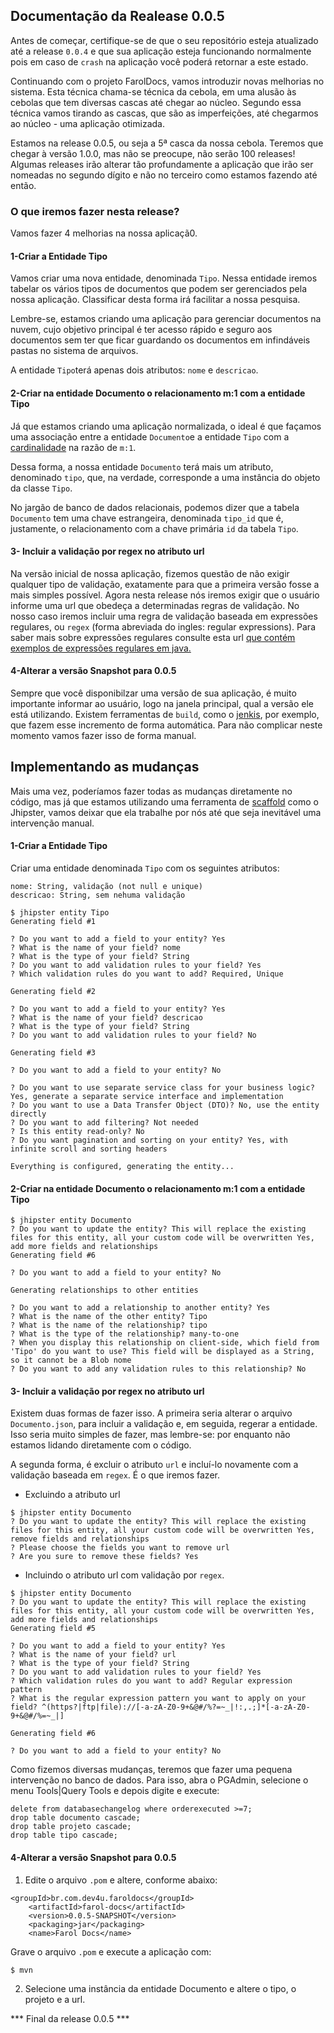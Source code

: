 ## Documentação da Realease 0.0.5

Antes de começar, certifique-se de que o seu repositório esteja atualizado até a release `0.0.4` e que sua aplicação esteja funcionando normalmente pois em caso de `crash` na aplicação você poderá retornar a este estado.

Continuando com o projeto FarolDocs, vamos introduzir novas melhorias no sistema. Esta técnica chama-se técnica da cebola, em uma alusão às cebolas que tem diversas cascas até chegar ao núcleo. Segundo essa técnica vamos tirando as cascas, que são as imperfeições, até chegarmos ao núcleo  - uma aplicação otimizada.

Estamos na release 0.0.5, ou seja a 5ª casca da nossa cebola. Teremos que chegar à versão 1.0.0, mas não se preocupe, não serão 100 releases! Algumas releases irão alterar tão profundamente a aplicação que irão ser nomeadas no segundo dígito e não no terceiro como estamos fazendo até então.

### O que iremos fazer nesta release? 

Vamos fazer 4 melhorias na nossa aplicaçã0.

#### 1-Criar a Entidade Tipo

Vamos criar uma nova entidade, denominada `Tipo`. Nessa entidade iremos tabelar os vários tipos de documentos que podem ser gerenciados pela nossa aplicação. Classificar desta forma irá facilitar a nossa pesquisa.

Lembre-se, estamos criando uma aplicação para gerenciar documentos na nuvem, cujo objetivo principal é ter acesso rápido e seguro aos documentos sem ter que ficar guardando os documentos em infindáveis pastas no sistema de arquivos.

A entidade `Tipo`terá apenas dois atributos: `nome` e `descricao`.

#### 2-Criar na entidade Documento o relacionamento m:1  com a entidade Tipo

Já que estamos criando uma aplicação normalizada, o ideal é que façamos uma associação entre a entidade `Documento`e a entidade `Tipo` com a [cardinalidade](https://www.ic.unicamp.br/~santanch/teaching/oop/2015-1/slides/poo0401-agregacao-v02.pdf) na razão de `m:1`.

Dessa forma, a nossa entidade `Documento` terá mais um atributo, denominado `tipo`, que, na verdade, corresponde a uma instância do objeto da classe `Tipo`.

No jargão de banco de dados relacionais, podemos dizer que a tabela `Documento` tem uma chave estrangeira, denominada `tipo_id` que é, justamente, o relacionamento com a chave primária `id` da tabela `Tipo`.

#### 3- Incluir a validação por regex no atributo url 

Na versão inicial de nossa aplicação, fizemos questão de não exigir qualquer tipo de validação, exatamente para que a primeira versão fosse a mais simples possível. Agora nesta release nós iremos exigir que o usuário informe uma url que obedeça a determinadas regras de validação. No nosso caso iremos incluir uma regra de validação baseada em expressões regulares, ou `regex` (forma abreviada do ingles: regular expressions). Para saber mais sobre expressões regulares consulte esta url [que contém exemplos de expressões regulares em java.](https://www.devmedia.com.br/conceitos-basicos-sobre-expressoes-regulares-em-java/27539)


#### 4-Alterar a versão Snapshot para 0.0.5

Sempre que você disponibilzar uma versão de sua aplicação, é muito importante informar ao usuário, logo na janela principal, qual a versão ele está utilizando. Existem ferramentas de `build`, como o [jenkis](https://github.com/jenkinsci/jenkins), por exemplo, que fazem esse incremento de forma automática. Para não complicar neste momento vamos fazer isso de forma manual.  

## Implementando as mudanças

Mais uma vez, poderíamos fazer todas as mudanças diretamente no código, mas já que estamos utilizando uma ferramenta de [scaffold](https://pt.stackoverflow.com/questions/119731/o-que-%C3%A9-scaffold) como o Jhipster, vamos deixar que ela trabalhe por nós até que seja inevitável uma intervenção manual.

#### 1-Criar a Entidade Tipo

Criar uma entidade denominada `Tipo` com os seguintes atributos:

```
nome: String, validação (not null e unique)
descricao: String, sem nehuma validação
```


```
$ jhipster entity Tipo
Generating field #1

? Do you want to add a field to your entity? Yes
? What is the name of your field? nome
? What is the type of your field? String
? Do you want to add validation rules to your field? Yes
? Which validation rules do you want to add? Required, Unique

Generating field #2

? Do you want to add a field to your entity? Yes
? What is the name of your field? descricao
? What is the type of your field? String
? Do you want to add validation rules to your field? No

Generating field #3

? Do you want to add a field to your entity? No

? Do you want to use separate service class for your business logic? Yes, generate a separate service interface and implementation
? Do you want to use a Data Transfer Object (DTO)? No, use the entity directly
? Do you want to add filtering? Not needed
? Is this entity read-only? No
? Do you want pagination and sorting on your entity? Yes, with infinite scroll and sorting headers

Everything is configured, generating the entity...
```

#### 2-Criar na entidade Documento o relacionamento m:1  com a entidade Tipo

```
$ jhipster entity Documento
? Do you want to update the entity? This will replace the existing files for this entity, all your custom code will be overwritten Yes, add more fields and relationships
Generating field #6

? Do you want to add a field to your entity? No

Generating relationships to other entities

? Do you want to add a relationship to another entity? Yes
? What is the name of the other entity? Tipo
? What is the name of the relationship? tipo
? What is the type of the relationship? many-to-one
? When you display this relationship on client-side, which field from 'Tipo' do you want to use? This field will be displayed as a String, so it cannot be a Blob nome
? Do you want to add any validation rules to this relationship? No

```
#### 3- Incluir a validação por regex no atributo url 

Existem duas formas de fazer isso. A primeira seria alterar o arquivo `Documento.json`, para incluir a validação e, em seguida, regerar a entidade. Isso seria muito simples de fazer, mas lembre-se: por enquanto não estamos lidando diretamente com o código.

A segunda forma, é excluir o atributo `url` e incluí-lo novamente com a validação baseada em `regex`. É o que iremos fazer.


 - Excluindo a atributo url
```
$ jhipster entity Documento
? Do you want to update the entity? This will replace the existing files for this entity, all your custom code will be overwritten Yes, remove fields and relationships
? Please choose the fields you want to remove url
? Are you sure to remove these fields? Yes

```

- Incluindo o atributo url com validação por `regex`.

```
$ jhipster entity Documento
? Do you want to update the entity? This will replace the existing files for this entity, all your custom code will be overwritten Yes, add more fields and relationships
Generating field #5

? Do you want to add a field to your entity? Yes
? What is the name of your field? url
? What is the type of your field? String
? Do you want to add validation rules to your field? Yes
? Which validation rules do you want to add? Regular expression pattern
? What is the regular expression pattern you want to apply on your field? ^(https?|ftp|file)://[-a-zA-Z0-9+&@#/%?=~_|!:,.;]*[-a-zA-Z0-9+&@#/%=~_|]

Generating field #6

? Do you want to add a field to your entity? No

```

Como fizemos diversas mudanças, teremos que fazer uma pequena intervenção no banco de dados. Para isso, abra o PGAdmin, selecione o menu Tools|Query Tools e depois digite e execute:

```
delete from databasechangelog where orderexecuted >=7;
drop table documento cascade;
drop table projeto cascade;
drop table tipo cascade;
```

#### 4-Alterar a versão Snapshot para 0.0.5

1. Edite o arquivo `.pom` e altere, conforme abaixo:

```
<groupId>br.com.dev4u.faroldocs</groupId>
    <artifactId>farol-docs</artifactId>
    <version>0.0.5-SNAPSHOT</version>
    <packaging>jar</packaging>
    <name>Farol Docs</name>
```

Grave o arquivo `.pom` e execute a aplicação com:

```
$ mvn
```

2. Selecione uma instância da entidade Documento e  altere o tipo, o projeto e a url.




*** Final da release 0.0.5 ***